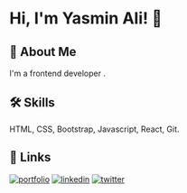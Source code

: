 # Hi, I'm Yasmin Ali! 👋


## 🚀 About Me
I'm a frontend developer .


## 🛠 Skills
 HTML, CSS, Bootstrap, Javascript, React, Git.






## 🔗 Links
[![portfolio](https://img.shields.io/badge/my_portfolio-000?style=for-the-badge&logo=ko-fi&logoColor=white)](https://yasminali-portfolio.netlify.app/)
[![linkedin](https://img.shields.io/badge/linkedin-0A66C2?style=for-the-badge&logo=linkedin&logoColor=white)](https://www.linkedin.com/in/yasmin-ali-helmy)
[![twitter](https://img.shields.io/badge/twitter-1DA1F2?style=for-the-badge&logo=twitter&logoColor=white)](https://twitter.com/)


    
